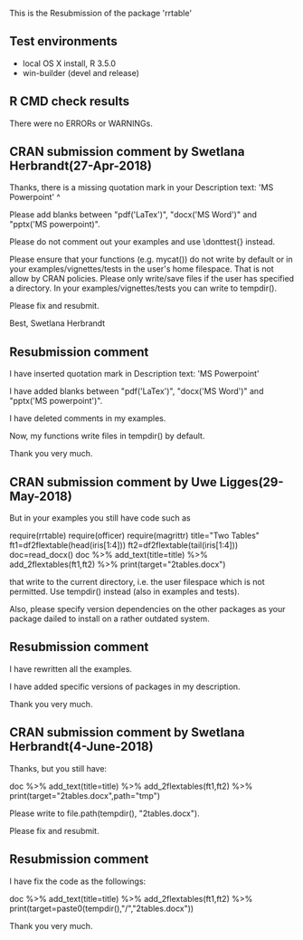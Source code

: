 This is the Resubmission of the package 'rrtable'

## Test environments
* local OS X install, R 3.5.0
* win-builder (devel and release)

## R CMD check results
There were no ERRORs or WARNINGs.


## CRAN submission comment by Swetlana Herbrandt(27-Apr-2018)

Thanks, there is a missing quotation mark in your Description text:
'MS Powerpoint'
	      ^

Please add blanks between
"pdf('LaTex')", "docx('MS Word')" and "pptx('MS powerpoint)".


Please do not comment out your examples and use \donttest{} instead.


Please ensure that your functions (e.g. mycat()) do not write by default or in your examples/vignettes/tests in the user's home filespace. That is not allow by CRAN policies. Please only write/save files if the user has specified a directory. In your examples/vignettes/tests you can write to tempdir().


Please fix and resubmit.

Best,
Swetlana Herbrandt


## Resubmission comment


I have inserted quotation mark in Description text: 'MS Powerpoint'

I have added blanks between 
"pdf('LaTex')", "docx('MS Word')" and "pptx('MS powerpoint')".

I have deleted comments in my examples.

Now, my functions write files in tempdir() by default.

Thank you very much.


## CRAN submission comment by Uwe Ligges(29-May-2018)

But in your examples you still have code such as

require(rrtable)
require(officer)
require(magrittr)
title="Two Tables"
ft1=df2flextable(head(iris[1:4]))
ft2=df2flextable(tail(iris[1:4]))
doc=read_docx()
doc \%>\% add_text(title=title) \%>\%
       add_2flextables(ft1,ft2) \%>\%
       print(target="2tables.docx")

that write to the current directory, i.e. the user filespace which is not permitted. Use tempdir() instead (also in examples and tests).

Also, please specify version dependencies on the other packages as your package dailed to install on a rather outdated system.

## Resubmission comment

I have rewritten all the examples. 

I have added specific versions of packages in my description.

Thank you very much.

## CRAN submission comment by Swetlana Herbrandt(4-June-2018)

Thanks, but you still have:

doc \%>\% add_text(title=title) \%>\%
       add_2flextables(ft1,ft2) \%>\%
       print(target="2tables.docx",path="tmp")


Please write to file.path(tempdir(), "2tables.docx").

Please fix and resubmit.

## Resubmission comment

I have fix the code as the followings:

doc \%>\% add_text(title=title) \%>\%
     add_2flextables(ft1,ft2) \%>\%
     print(target=paste0(tempdir(),"/","2tables.docx"))

Thank you very much.
